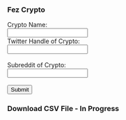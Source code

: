 <h3> Fez Crypto </h3>

<form action="mailto:ryanfellowscrypto@gmail.com">
  <label for="cryptoName">Crypto Name:</label><br>
  <input type="text" id="cryptoName" name="cryptoName"><br>
  <label for="cryptoTwitter">Twitter Handle of Crypto:</label><br>
  <input type="text" id="cryptoTwitter" name="cryptoTwitter"><br><br>
  <label for="cryptoReddit">Subreddit of Crypto:</label><br>
  <input type="text" id="cryptoReddit" name="cryptoReddit"><br><br>
  <input type="submit" value="Submit">
</form> 

<h3>Download CSV File - In Progress</h3>
